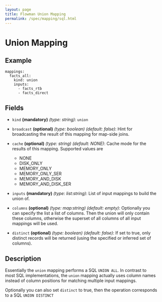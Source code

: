 ```yaml
---
layout: page
title: Flowman Union Mapping
permalink: /spec/mapping/sql.html
---
```

# Union Mapping

## Example

```
mappings:
  facts_all:
    kind: union
    inputs:
      - facts_rtb
      - facts_direct
```


## Fields
* `kind` **(mandatory)** *(type: string)*: `union`

* `broadcast` **(optional)** *(type: boolean)* *(default: false)*: 
Hint for broadcasting the result of this mapping for map-side joins.

* `cache` **(optional)** *(type: string)* *(default: NONE)*:
Cache mode for the results of this mapping. Supported values are
  * NONE
  * DISK_ONLY
  * MEMORY_ONLY
  * MEMORY_ONLY_SER
  * MEMORY_AND_DISK
  * MEMORY_AND_DISK_SER

* `inputs` **(mandatory)** *(type: list:string)*:
List of input mappings to build the union of.

* `columns` **(optional)** *(type: map:string)* *(default: empty)*:
Optionally you can specify the list a list of columns. Then the union will only
contain these columns, otherwise the superset of all columns of all input mappings
will be used.

* `distinct` **(optional)** *(type: boolean)* *(default: false)*:
 If set to true, only distinct records will be returned (using the specified or inferred set 
 of columns).


## Description

Essentially the `union` mapping performs a SQL `UNION ALL`. In contrast to most SQL 
implementations, the `union` mapping actually uses column names instead of column positions
for matching multiple input mappings. 

Optionally you can also set `distinct` to true, then the operation corresponds to a SQL
`UNION DISTINCT`
